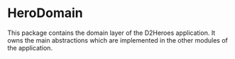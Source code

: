# HeroDomain

This package contains the domain layer of the D2Heroes application. It owns the main abstractions which are implemented in the other modules of the application.    
